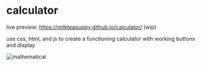 # calculator

live preview: https://milkteapuppy.github.io/calculator/ (wip)

use css, html, and js to create a functioning calculator
with working buttons and display

![mathematical](https://github.com/milkteapuppy/calculator/blob/main/math.gif)
